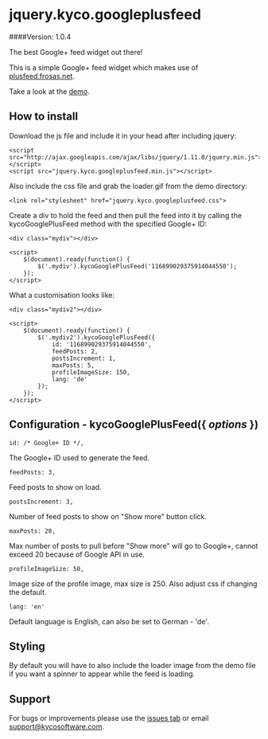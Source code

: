 jquery.kyco.googleplusfeed
==========================
####Version: 1.0.4

The best Google+ feed widget out there!

This is a simple Google+ feed widget which makes use of [plusfeed.frosas.net](http://plusfeed.frosas.net/).

Take a look at the [demo](http://www.kycosoftware.com/projects/demo/googleplus-feed-widget).


How to install
--------------

Download the js file and include it in your head after including jquery:

	<script src="http://ajax.googleapis.com/ajax/libs/jquery/1.11.0/jquery.min.js"></script>
	<script src="jquery.kyco.googleplusfeed.min.js"></script>

Also include the css file and grab the loader.gif from the demo directory:

	<link rel="stylesheet" href="jquery.kyco.googleplusfeed.css">

Create a div to hold the feed and then pull the feed into it by calling the 
kycoGooglePlusFeed method with the specified Google+ ID:

	<div class="mydiv"></div>
	
	<script>
		$(document).ready(function() {
			$('.mydiv').kycoGooglePlusFeed('116899029375914044550');
		});
	</script>

What a customisation looks like:

	<div class="mydiv2"></div>
	
	<script>
		$(document).ready(function() {
			$('.mydiv2').kycoGooglePlusFeed({
				id: '116899029375914044550',
				feedPosts: 2,
				postsIncrement: 1,
				maxPosts: 5,
				profileImageSize: 150,
				lang: 'de'
			});
		});
	</script>


Configuration - kycoGooglePlusFeed({ *options* })
-------------------------------------------------

	id: /* Google+ ID */,

The Google+ ID used to generate the feed.

	feedPosts: 3,

Feed posts to show on load.

	postsIncrement: 3,

Number of feed posts to show on "Show more" button click.

	maxPosts: 20,

Max number of posts to pull before "Show more" will go to Google+, cannot exceed 20 
because of Google API in use.

	profileImageSize: 50,

Image size of the profile image, max size is 250. Also adjust css if changing the default.

	lang: 'en'

Default language is English, can also be set to German - 'de'.


Styling
-------

By default you will have to also include the loader image from the demo file if you want
a spinner to appear while the feed is loading.


Support
-------

For bugs or improvements please use the [issues tab](https://github.com/kyco/jquery.kyco.googleplusfeed/issues)
or email [support@kycosoftware.com](mailto:support@kycosoftware.com).
